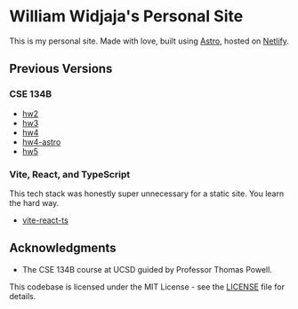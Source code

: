 # William Widjaja's Personal Site

This is my personal site. Made with love, built using [Astro](https://astro.build/), hosted on [Netlify](https://www.netlify.com/).

## Previous Versions

### CSE 134B

- [hw2](https://wwidjaja0-cse134-hw2.netlify.app/)
- [hw3](https://wwidjaja0-cse134-hw3.netlify.app/)
- [hw4](https://wwidjaja0-cse134-hw4.netlify.app/)
- [hw4-astro](https://wwidjaja0-cse134-hw4-astro.netlify.app/)
- [hw5](https://wwidjaja0-cse134-hw5.netlify.app/)

### Vite, React, and TypeScript

This tech stack was honestly super unnecessary for a static site. You learn the hard way.

- [vite-react-ts](https://portfolio-ckzk33gkp-widjaja0s-projects.vercel.app/)

## Acknowledgments

- The CSE 134B course at UCSD guided by Professor Thomas Powell.

This codebase is licensed under the MIT License - see the [LICENSE](LICENSE) file for details.
